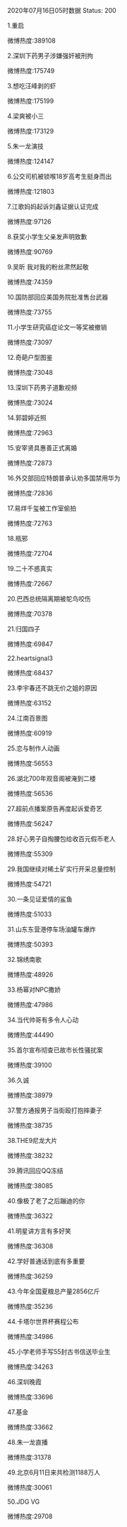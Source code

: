 2020年07月16日05时数据
Status: 200

1.重启

微博热度:389108

2.深圳下药男子涉嫌强奸被刑拘

微博热度:175749

3.想吃汪峰剥的虾

微博热度:175199

4.梁爽被小三

微博热度:173129

5.朱一龙演技

微博热度:124147

6.公交司机被锁喉18岁高考生挺身而出

微博热度:121803

7.江歌妈妈起诉刘鑫证据认证完成

微博热度:97126

8.获奖小学生父亲发声明致歉

微博热度:90769

9.吴昕 我对我的粉丝肃然起敬

微博热度:74359

10.国防部回应美国务院批准售台武器

微博热度:73755

11.小学生研究癌症论文一等奖被撤销

微博热度:73097

12.奇葩户型图鉴

微博热度:73048

13.深圳下药男子道歉视频

微博热度:73024

14.郭碧婷近照

微博热度:72963

15.安宰贤具惠善正式离婚

微博热度:72873

16.外交部回应特朗普承认劝多国禁用华为

微博热度:72836

17.易烊千玺被工作室偷拍

微博热度:72763

18.瓶邪

微博热度:72704

19.二十不惑真实

微博热度:72667

20.巴西总统隔离期被鸵鸟咬伤

微博热度:70378

21.归国四子

微博热度:69847

22.heartsignal3

微博热度:68437

23.李宇春还不跳无价之姐的原因

微博热度:63152

24.江南百景图

微博热度:60919

25.恋与制作人动画

微博热度:56553

26.湖北700年观音阁被淹到二楼

微博热度:56536

27.超前点播案原告再度起诉爱奇艺

微博热度:56247

28.好心男子自掏腰包给收百元假币老人

微博热度:55309

29.我国继续对稀土矿实行开采总量控制

微博热度:54721

30.一条见证爱情的鲨鱼

微博热度:51033

31.山东东营港停车场油罐车爆炸

微博热度:50393

32.锦绣南歌

微博热度:48926

33.杨幂对NPC撒娇

微博热度:47986

34.当代帅哥有多令人心动

微博热度:44490

35.首尔宣布彻查已故市长性骚扰案

微博热度:39100

36.久诚

微博热度:38979

37.警方通报男子当街殴打抱摔妻子

微博热度:38735

38.THE9尼龙大片

微博热度:38232

39.腾讯回应QQ冻结

微博热度:38085

40.像极了老了之后蹦迪的你

微博热度:36322

41.明星讲方言有多好笑

微博热度:36308

42.学好普通话到底有多重要

微博热度:36259

43.今年全国夏粮总产量2856亿斤

微博热度:35236

44.卡塔尔世界杯赛程公布

微博热度:34986

45.小学老师手写55封古书信送毕业生

微博热度:34263

46.深圳晚霞

微博热度:33696

47.基金

微博热度:33662

48.朱一龙直播

微博热度:31378

49.北京6月11日来共检测1188万人

微博热度:30061

50.JDG VG

微博热度:29708

